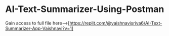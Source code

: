 # AI-Text-Summarizer-Using-Postman
Gain access to full file here-->[https://replit.com/@vaishnavisriva6/AI-Text-Summarizer-App-Vaishnavi?v=1]
